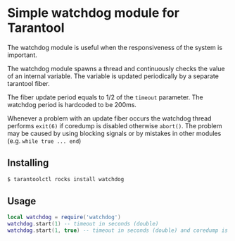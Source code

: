 # Simple watchdog module for Tarantool

The watchdog module is useful when
the responsiveness of the system is important.

The watchdog module spawns a thread and continuously checks the value
of an internal variable. The variable is updated periodically
by a separate tarantool fiber.

The fiber update period equals to 1/2 of the `timeout` parameter.
The watchdog period is hardcoded to be 200ms.

Whenever a problem with an update fiber occurs the watchdog thread
performs `exit(6)` if coredump is disabled otherwise `abort()`.
The problem may be caused by using blocking signals or
by mistakes in other modules (e.g. `while true ... end`)

## Installing

```bash
$ tarantoolctl rocks install watchdog
```

## Usage

```lua
local watchdog = require('watchdog')
watchdog.start(1) -- timeout in seconds (double)
watchdog.start(1, true) -- timeout in seconds (double) and coredump is enabled
```
